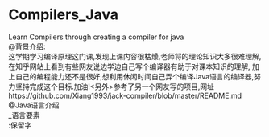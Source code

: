 # Compilers_Java
Learn Compilers through creating a compiler for java
<br>
@背景介绍:
<br>
这学期学习编译原理这门课,发现上课内容很枯燥,老师将的理论知识大多很难理解,在知乎网站上看到有些网友说边学边自己写个编译器有助于对课本知识的理解,
加上自己的编程能力还不是很好,想利用休闲时间自己弄个编译Java语言的编译器,努力坚持完成这个目标.加油!<另外>参考了另一个网友写的项目,网址https://github.com/Xiang1993/jack-compiler/blob/master/README.md
<br>
@Java语言介绍
<br>
_语言要素
<br>
   :保留字


<br>
<br>
<br>
<br>
<br>
<br>
